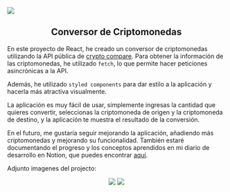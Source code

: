 <img src="https://media.licdn.com/dms/image/D4D16AQHOHQ6Q0LtjrA/profile-displaybackgroundimage-shrink_350_1400/0/1681584517093?e=1687996800&v=beta&t=zI2FhAcXiYGScnxx_dsKE-xX11NhJ08AS8dHOLEHhU0"/>

<div align="center"> 
 <h2> Conversor de Criptomonedas </h2>
</div>

En este proyecto de React, he creado un conversor de criptomonedas utilizando la API pública de [crypto compare](https://min-api.cryptocompare.com/). Para obtener la información de las criptomonedas, he utilizado `fetch`, lo que permite hacer peticiones asincrónicas a la API.

Además, he utilizado `styled components` para dar estilo a la aplicación y hacerla más atractiva visualmente.

La aplicación es muy fácil de usar, simplemente ingresas la cantidad que quieres convertir, seleccionas la criptomoneda de origen y la criptomoneda de destino, y la aplicación te muestra el resultado de la conversión.

En el futuro, me gustaría seguir mejorando la aplicación, añadiendo más criptomonedas y mejorando su funcionalidad. También estaré documentando el progreso y los conceptos aprendidos en mi diario de desarrollo en Notion, que puedes encontrar [aquí](https://political-thing-0ef.notion.site/Cotizador-de-Criptomonedas-62555f6e85a34e6abf60a494c9daa9f1).

Adjunto imagenes del projecto: 

<div align="center"> 

<img src="https://i.ibb.co/QHHYKZ1/Captura-desde-2023-03-06-19-27-06.png"/>
<img src="https://i.ibb.co/fGyVr0h/Captura-desde-2023-03-06-19-27-24.png"/>

 </div>
